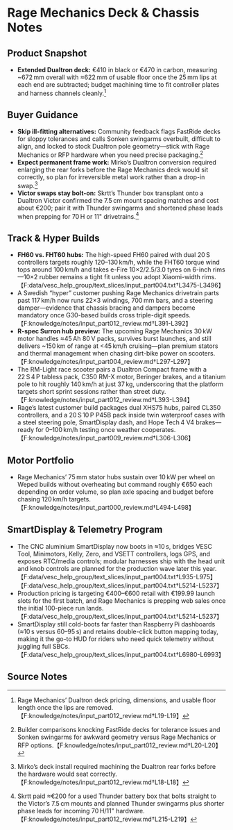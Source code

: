 # Rage Mechanics Deck & Chassis Notes

## Product Snapshot
- **Extended Dualtron deck:** €410 in black or €470 in carbon, measuring ~672 mm overall with ≈622 mm of usable floor once the 25 mm lips at each end are subtracted; budget machining time to fit controller plates and harness channels cleanly.[^deck_specs]

## Buyer Guidance
- **Skip ill-fitting alternatives:** Community feedback flags FastRide decks for sloppy tolerances and calls Sonken swingarms overbuilt, difficult to align, and locked to stock Dualtron pole geometry—stick with Rage Mechanics or RFP hardware when you need precise packaging.[^fitment_caveats]
- **Expect permanent frame work:** Mirko’s Dualtron conversion required enlarging the rear forks before the Rage Mechanics deck would sit correctly, so plan for irreversible metal work rather than a drop-in swap.[^fork_machining]
- **Victor swaps stay bolt-on:** Skrtt’s Thunder box transplant onto a Dualtron Victor confirmed the 7.5 cm mount spacing matches and cost about €200; pair it with Thunder swingarms and shortened phase leads when prepping for 70 H or 11" drivetrains.[^victor_transplant]

## Track & Hyper Builds
- **FH60 vs. FHT60 hubs:** The high-speed FH60 paired with dual 20 S controllers targets roughly 120–130 km/h, while the FHT60 torque wind tops around 100 km/h and takes e-Fire 10×2/2.5/3.0 tyres on 6-inch rims—10×2 rubber remains a tight fit unless you adopt Xiaomi-width rims.【F:data/vesc_help_group/text_slices/input_part004.txt†L3475-L3496】
- A Swedish “hyper” customer pushing Rage Mechanics drivetrain parts past 117 km/h now runs 22×3 windings, 700 mm bars, and a steering damper—evidence that chassis bracing and dampers become mandatory once G30-based builds cross triple-digit speeds.【F:knowledge/notes/input_part012_review.md†L391-L392】
- **R-spec Surron hub preview:** The upcoming Rage Mechanics 30 kW motor handles ≈45 Ah 80 V packs, survives burst launches, and still delivers ~150 km of range at <45 km/h cruising—plan premium stators and thermal management when chasing dirt-bike power on scooters.【F:knowledge/notes/input_part004_review.md†L297-L297】
- The RM-Light race scooter pairs a Dualtron Compact frame with a 22 S 4 P tabless pack, C350 RM-X motor, Beringer brakes, and a titanium pole to hit roughly 140 km/h at just 37 kg, underscoring that the platform targets short sprint sessions rather than street duty.【F:knowledge/notes/input_part012_review.md†L393-L394】
- Rage’s latest customer build packages dual XHS75 hubs, paired CL350 controllers, and a 20 S 10 P P45B pack inside twin waterproof cases with a steel steering pole, SmartDisplay dash, and Hope Tech 4 V4 brakes—ready for 0–100 km/h testing once weather cooperates.【F:knowledge/notes/input_part009_review.md†L306-L306】

## Motor Portfolio
- Rage Mechanics’ 75 mm stator hubs sustain over 10 kW per wheel on Weped builds without overheating but command roughly €650 each depending on order volume, so plan axle spacing and budget before chasing 120 km/h targets.【F:knowledge/notes/input_part000_review.md†L494-L498】
## SmartDisplay & Telemetry Program
- The CNC aluminium SmartDisplay now boots in ≈10 s, bridges VESC Tool, Minimotors, Kelly, Zero, and VSETT controllers, logs GPS, and exposes RTC/media controls; modular harnesses ship with the head unit and knob controls are planned for the production wave later this year.【F:data/vesc_help_group/text_slices/input_part004.txt†L935-L975】【F:data/vesc_help_group/text_slices/input_part004.txt†L5214-L5237】
- Production pricing is targeting €400–€600 retail with €199.99 launch slots for the first batch, and Rage Mechanics is prepping web sales once the initial 100-piece run lands.【F:data/vesc_help_group/text_slices/input_part004.txt†L5214-L5237】
- SmartDisplay still cold-boots far faster than Raspberry Pi dashboards (≈10 s versus 60–95 s) and retains double-click button mapping today, making it the go-to HUD for riders who need quick telemetry without juggling full SBCs.【F:data/vesc_help_group/text_slices/input_part004.txt†L6980-L6993】

## Source Notes
[^deck_specs]: Rage Mechanics’ Dualtron deck pricing, dimensions, and usable floor length once the lips are removed.【F:knowledge/notes/input_part012_review.md†L19-L19】
[^fitment_caveats]: Builder comparisons knocking FastRide decks for tolerance issues and Sonken swingarms for awkward geometry versus Rage Mechanics or RFP options.【F:knowledge/notes/input_part012_review.md†L20-L20】
[^fork_machining]: Mirko’s deck install required machining the Dualtron rear forks before the hardware would seat correctly.【F:knowledge/notes/input_part012_review.md†L18-L18】
[^victor_transplant]: Skrtt paid ≈€200 for a used Thunder battery box that bolts straight to the Victor’s 7.5 cm mounts and planned Thunder swingarms plus shorter phase leads for incoming 70 H/11" hardware.【F:knowledge/notes/input_part012_review.md†L215-L219】
